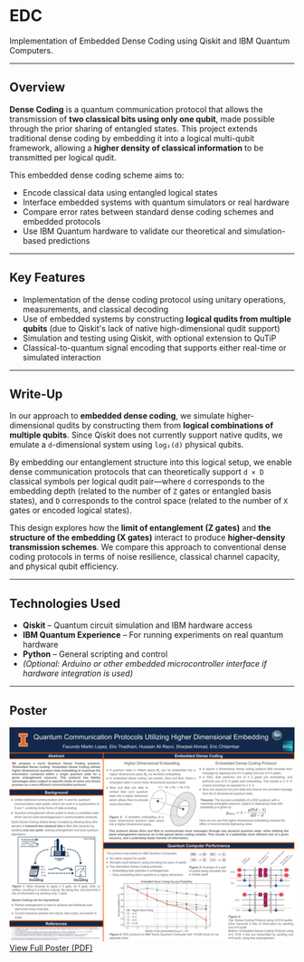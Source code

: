 # EDC  
Implementation of Embedded Dense Coding using Qiskit and IBM Quantum Computers.

---

## Overview

**Dense Coding** is a quantum communication protocol that allows the transmission of **two classical bits using only one qubit**, made possible through the prior sharing of entangled states. This project extends traditional dense coding by embedding it into a logical multi-qubit framework, allowing a **higher density of classical information** to be transmitted per logical qudit.

This embedded dense coding scheme aims to:
- Encode classical data using entangled logical states
- Interface embedded systems with quantum simulators or real hardware
- Compare error rates between standard dense coding schemes and embedded protocols
- Use IBM Quantum hardware to validate our theoretical and simulation-based predictions

---

## Key Features

-  Implementation of the dense coding protocol using unitary operations, measurements, and classical decoding
-  Use of embedded systems by constructing **logical qudits from multiple qubits** (due to Qiskit's lack of native high-dimensional qudit support)
-  Simulation and testing using Qiskit, with optional extension to QuTiP
-  Classical-to-quantum signal encoding that supports either real-time or simulated interaction

---

## Write-Up

In our approach to **embedded dense coding**, we simulate higher-dimensional qudits by constructing them from **logical combinations of multiple qubits**. Since Qiskit does not currently support native qudits, we emulate a `d`-dimensional system using `log₂(d)` physical qubits.

By embedding our entanglement structure into this logical setup, we enable dense communication protocols that can theoretically support `d × D` classical symbols per logical qudit pair—where `d` corresponds to the embedding depth (related to the number of `Z` gates or entangled basis states), and `D` corresponds to the control space (related to the number of `X` gates or encoded logical states).

This design explores how the **limit of entanglement (Z gates)** and **the structure of the embedding (X gates)** interact to produce **higher-density transmission schemes**. We compare this approach to conventional dense coding protocols in terms of noise resilience, classical channel capacity, and physical qubit efficiency.

---

## Technologies Used

- **Qiskit** – Quantum circuit simulation and IBM hardware access
- **IBM Quantum Experience** – For running experiments on real quantum hardware
- **Python** – General scripting and control
- *(Optional: Arduino or other embedded microcontroller interface if hardware integration is used)*

---

## Poster

![Poster Preview](files/EDC_Poster.jpeg)  
[View Full Poster (PDF)](files/EDC_Poster.pdf)
